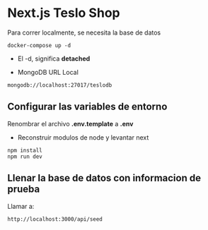 # Next.js Teslo Shop
Para correr localmente, se necesita la base de datos
```
docker-compose up -d
```

* El -d, significa __detached__

* MongoDB URL Local
```
mongodb://localhost:27017/teslodb
```


## Configurar las variables de entorno
Renombrar el archivo __.env.template__ a __.env__


* Reconstruir modulos de node y levantar next
```
npm install
npm run dev
```


## Llenar la base de datos con informacion de prueba

Llamar a:
```
http://localhost:3000/api/seed
```